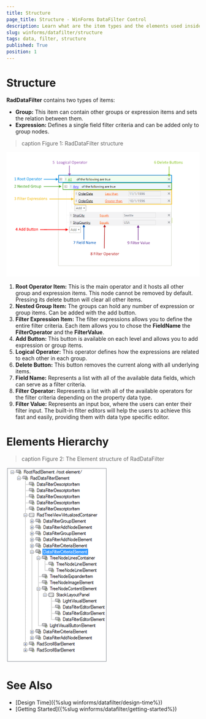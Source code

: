 ```yaml
---
title: Structure
page_title: Structure - WinForms DataFilter Control
description: Learn what are the item types and the elements used inside them. 
slug: winforms/datafilter/structure
tags: data, filter, structure
published: True
position: 1
---
```


# Structure

**RadDataFilter** contains two types of items:

* __Group:__ This item can contain other groups or expression items and sets the relation between them. 
* __Expression:__ Defines a single field filter criteria and can be added only to group nodes.

>caption Figure 1: RadDataFilter structure

![data-filter-structure 001](images/data-filter-structure001.png)

1. __Root Operator Item:__ This is the main operator and it hosts all other group and expression items. This node cannot be removed by default. Pressing its delete button will clear all other items.
2. __Nested Group Item:__ The groups can hold any number of expression or group items. Can be added with the add button. 
3. __Filter Expression Item:__ The filter expressions allows you to define the entire filter criteria. Each item allows you to chose the __FieldName__ the __FilterOperator__ and the __FilterValue__.
4. __Add Button:__ This button is available on each level and allows you to add expression or group items.  
5. __Logical Operator:__ This operator defines how the expressions are related to each other in each group. 
6. __Delete Button:__ This button removes the current along with all underlying items.
7. __Field Name:__ Represents a list with all of the available data fields, which can serve as a filter criteria.
8. __Filter Operator:__ Represents a list with all of the available operators for the filter criteria depending on the property data type.
9. __Filter Value:__ Represents an input box, where the users can enter their filter input. The built-in filter editors will help the users to achieve this fast and easily, providing them with data type specific editor.

# Elements Hierarchy

>caption Figure 2: The Element structure of RadDataFilter

![data-filter-structure 002](images/data-filter-structure002.png)


# See Also

* [Design Time]({%slug winforms/datafilter/design-time%})	
* [Getting Started]({%slug winforms/datafilter/getting-started%})	
